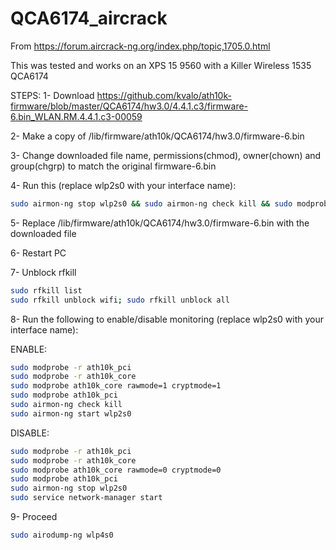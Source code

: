 # QCA6174_aircrack
From https://forum.aircrack-ng.org/index.php/topic,1705.0.html

This was tested and works on an XPS 15 9560 with a Killer Wireless 1535 QCA6174

STEPS:
1- Download https://github.com/kvalo/ath10k-firmware/blob/master/QCA6174/hw3.0/4.4.1.c3/firmware-6.bin_WLAN.RM.4.4.1.c3-00059

2- Make a copy of /lib/firmware/ath10k/QCA6174/hw3.0/firmware-6.bin

3- Change downloaded file name, permissions(chmod), owner(chown) and group(chgrp) to match the original firmware-6.bin

4- Run this (replace wlp2s0 with your interface name):
```bash
sudo airmon-ng stop wlp2s0 && sudo airmon-ng check kill && sudo modprobe -r ath10k_pci && sudo modprobe -r ath10k_core
```

5- Replace /lib/firmware/ath10k/QCA6174/hw3.0/firmware-6.bin with the downloaded file

6- Restart PC

7- Unblock rfkill
```bash
sudo rfkill list
sudo rfkill unblock wifi; sudo rfkill unblock all
```

8- Run the following to enable/disable monitoring (replace wlp2s0 with your interface name):

ENABLE:
```bash
sudo modprobe -r ath10k_pci
sudo modprobe -r ath10k_core
sudo modprobe ath10k_core rawmode=1 cryptmode=1
sudo modprobe ath10k_pci
sudo airmon-ng check kill
sudo airmon-ng start wlp2s0
```

DISABLE:
```bash
sudo modprobe -r ath10k_pci
sudo modprobe -r ath10k_core
sudo modprobe ath10k_core rawmode=0 cryptmode=0
sudo modprobe ath10k_pci
sudo airmon-ng stop wlp2s0
sudo service network-manager start
```
9- Proceed
```bash
sudo airodump-ng wlp4s0
```
